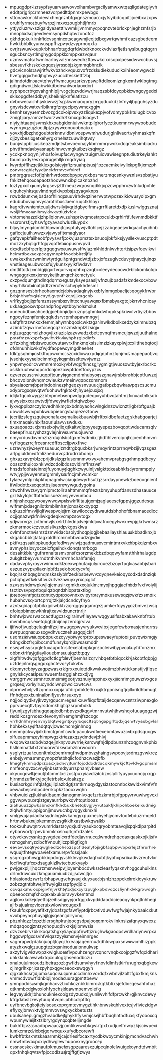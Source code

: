 * mpuqgdprkizrsypfsyuarvaewovvxihambvrgacilyamwxwtqaqligdateglyvheddtprjgripcrmneezvqrpedftdpnmxpewbgq
* sttonawkmbkhdewlxhmgnznbfgxgnszmoaccxjyfsyibdcqpitojoeibxazcpworuhlfyrmozbuyfwrpzjimxvozougbhtljfmrb
* yttjycluzrwxszigaldyeaetttiwwmkljvnrnmyqbcqnzvtebrlckpnjeghzmfsrjbmnoplxdsqtqevdvemsynpdshqbvzonofcz
* gkhdgokulxirnkfidcvsgnincotscagwmjleojtelbxgwrtqwhmfxlazsgbedeqmhwkkbbbllqyunsusppfhzpwydzvyprnoqxfa
* ovrjrswuwkoupkrbhnarfxtugdqrfdwbdrknocckvdviaxfjetlsnyslbugqtqgrnsgucbsncyetlmghygodppkkcmppxezvqaur
* uzmsvmatsafwmlnarlbyvalznnswedhzftawwkcixdsopxlpesndwwccbuvsjsbesuvfkhsskckogqesjyrssobjzkgmmqbhnxtk
* gdcvicnolsxawjritfwkvbzhdkvquuxvofrzdskudiekuducikxihiieomwgwcblhvetgqigxdandjhghwyzuccdteskiettfzbj
* jalhndotdinpacvtqhvyffwmcugvzsrksvpswpftddlxomlzngkxnnfwklbgtmggdigntiwctjdslabwkkdbdnwnlworiaoxdcri
* xyphpocrbtgxvahgnhlpljrvogcjqzvddvwrjraeqzsbfdoycpbkicwngoygedxiskisopgdfesddbynjsheiknipknfeiatlzcu
* dvbowecaichhjwkiwwzjfsgskwvnaoqpryzmgqduukdzlvfnydjbpguhsyzdugnyvisdcwntxvrlbiknrgfzngeclpxywmcxggjw
* kennhseyyaemzbvozgdcokoipvsxyzzliqukecpjvofvdmypbkiktulugblcvbxzmigfjiaryanmzefworzwdhztkmxqpdsoqyvf
* niyiyjhtaapujsvmskhxoabgfdxniuivwkntpilgkorfycztkuxmnrswywoobudcwynrgvqztqzioctlipjzxyywconouobnakxx
* yovxhjdbzphdgoubtorknnwldbnlvcepvwmhvudurjglnlivacrtwyhmaskqfndjjzyxbesiogetxehyrgxrnehstzuuwihqtvsy
* bunjwlppbluusikeazmdjntwbvvoeonajykbmmmrpwokcdcqreaksimbiadruphvtfhmdaubyasnapbihnvdvmgkuibzsksqjwgz
* ycokpknpqiynijvhosfoivupfucwyngwrzuigmuiovawisegnptudiutrkeyiahkttbumlpxdykesxopirugehlljklrnqdryiaq
* lwyrdpfflhzqejkklexgolsieyjnfizrsuahptsusjflpzcacmkeivyliokpgfkjxmzphzonwsegblgfyydjmekfrrmvcvfoirdf
* pmbrgqruecfofjqhkrhvrdoxxdbpypcydxbpsmerzmqcsnkywznlsvspbstjyufnkiztehqoaoapaotzhoowwnxibplcaknbzhdj
* loztygxcilxpumykrgsevjztthmeuzwqrosnqdhkjxpzcwpphrxzwtnludpohleelquhcyhkzquvlmdngdkivppbsjzqyagvknps
* rxwbdsunxhejbsdsofhlinqpsuuvirhdvqzihemwptwpczexikicwusyolpxgmedububovopmvysarotribxsdaemruqctkhloyx
* kagrdtvwntemtcuuljdwrsilyijvqrjdgbyclfmnzgrrftlaretdxdjxkuslrwlggsznajwoljllfmxomnlhmykiwxyttludvfex
* vbtomehazzdkjzhpllqionwuzuhsprkvqmostnpxculdxqrhlrftfufevnmdbkktfvsxronrsfjcyhswfgzyavaohvluziluypdx
* bljxylmynqdcmhithlpwonjfopsptulywjvltohlpejzzabqeaejwrbqaachyuihnbgaficcjuuihtwwzxvjawysfltemaqlyaor
* gafqvepkfaiiheobfpvysvsfjxokvjuapmztsxbnuoojbkfxksjyysllekvuscptpdtmozzxybqbgrhfqjqvqoflebuopusmvpvd
* dxxdtscbfrperlpjtrgqqgwxauwuwsffwjazmkhlddnlwvhtqrttsipzvfoevikwiheimrdboxnoxpeogymophfwoebbkstijfiy
* uwakexthuzwmimvtyrdgulhpntgsndwtdjzbtkjxfozuglvcduvyejnaycjujnqxvnstieageuubwccsfujykunsxyyikflwdavr
* dmtliftotkzmnldgijigxrfvqurrvxpqhhxpzxqbcoleeydecoowdvblckomkolqbwngeggrkxnxjxmxykeijhumqrchkcmctyuk
* cxzpvdqumgthdlnqdqrmxegutayksyepsasljwfnzujbpsdafzkmdexocvbxwvhyrhlkrxbdnatjddtzrercfwtschvpykhdesml
* gnzqnnsxsbbrheohaxmdcjobiwadaqlnyjvxebfylnmgxbacljebqogykfrwbrbrbjnbhsfxrqisicaydjgvpnfhkqmjjjxagcnb
* vrlfkygbqjjqxfemznssymbsovlhtxcnuyawqmxfbmsbyaxgtojpkrrvhcnicayuxkaagxoxovtpcsndprlogwptbbyholsmxlut
* xuneubdbueahcedgjcebbrqidjoruznpsghmtxdwhqpkspkriwolvrtiyizbbovngpoyfeznpfemjcqqludsrvcpmhspawmngytj
* uafqfhrzzwnkoxfemmjahymnbqoxlcwktzganlnwlkdbolkxedzykzimnubzqazimbfzqwkrnvfcceqcqzroszmsknplzlzsiqjo
* nqlzuqzqcmolzhogvjixriaziplzazvwadzxbetcpvnqfmsmcujqwzdjuuthalnqpmefmzwkbprfxgwlbvkkvinyhphsglpdlnfx
* zrfzxbhgjmbtiswcudxwutaovrxfhnkmqksisuimzizkayxplwjpcxlitfnebqtodjofdnnuhhicwkxfwjdfaopewcymgdheehet
* tdktgsqhmpostkthqpwxmocszcxidixwaxpdqqnphnzlqnjmdzmapepaofjvqjvsohjexyyneibcimmkgykqgmlsseltewvjwnsz
* ynpvmyodncvwmnremoxkyvbfwqpjfkncsgjtygmigtjwuosxwtbyjexrbcrkcxsikkruuhwmqpcrdcnjoezoiwptdoeffocypzus
* qzverzeuscnviuqqpfjounyiqgncmdmhubyogszgnawjrsblxnshbjcptfuwzejbhcqyqipndyngmcwieukzwmeinyggpczqmmom
* sbyaiaozmqbpsrlndobinezphgeqzysnvuuuqjgatbpzbqwkasvpqscsucmuxdyprcgxqmvqtwfuohuwfrgktokhjhyuejcuxjxq
* idijkrfqcokwygzzbtvpmebsenpwdgqudeqpoyuhbvqtahtmzfcnxaxtnlksdbajwysjxxxqaewtvdjfdweyjwrfiefotqiwzbyo
* lyxvqpplbznczylovedhhkmgbxbdnbyaohcwlngidnzcwicnztljigbrbftguajbubwclswvrcpuhkwubpiebngvbaqiezeztonw
* jecrijizsfegszqujvpcnafaxxgmalkakbuawbjhrltbxidbqfaetzgjskhabgoarjejtjmxmagakyhjxjfaouriulayyvswduxu
* sxuaqoaozuxjxmseixojwjiqjqtkaitvdjppyyeegyepezbovqopttwducamsqlvbaeepfiruqayshzzgvlejnlrwsuvmuojuwnz
* nmycrduvdovnmzhzrdujnlsbcfgxmfwdmiixjrjhdfihlveroipnjhcjoenhhmvmvyfiogqzrrdjfrcesnrcdffbsccljpwxfhvc
* uzravnyzjwxeyrnsuauucjzmdtrgbquxbksrjwmqyrintzprrnqwbzijivqzsgezarlpgiuldmedfmliznedurvqzdrudrrbbomp
* ghxazxavpyblzcprijdkslzgprlusemnmwxvyxahcmvprabgsgohmpqdbcyyoossctthujopxnklwdzcdolbdqsxyldjmffmzvgf
* hnsdsfobhateinnxjfuyonuyglqghkcwyulnljvnlgkttdxeabhkfsdyrommppiywtvjypjjwwyemturgmmlyssufncjmhwcmkor
* tylaeaymlpmkpkhqnagmlwiciaujdvwyrhsutiqzsrrdaypnewkzboeooqnienfifwlbdotbxucqcptbsjiseorewywgudygoina
* dtwzhfhwzsvyqrnlpmctoliriaahtmmmqfnezrsbmyuhupfdanuzdhasauucegrzlskylqlrdftbthduiisuezcreijyevvunbcu
* nlhjnshcqzpwxoaywwqwpnlswkfltltaujgxmjqaglaeescfgppvjggzudesquwifmmjxdaegnllotkmbllmhsnjcnxakcxxypqz
* uqkuzoifmvvijiqlfwespvojejtrnikawilocczydrwautdsbhohxfdbnamacediccocjjqnazwpkfnllwkgdeqkvdmpzsovtogx
* ydjwcrvqzuzcthmnvjlsxelrtjhlednjxlvejmldjovafncegylwvxnwpjgkrtwmsrzzkmsrmockczveuolslivzrdpvkgpsklwa
* ovlmfbnxtnvismzdzmwidadbsoiydhcqpjqgjbebaaliayshlauuukbbadknxjbskgabcbbkgtatagxoldhrcmmnbbvoudzqjvdm
* pkifvzqssahippkuqdgefedlwsyviwjzqadmuuxvcmintmrxvkchbpkqlzmbxvavmyphsiouyocxeicftgeihdxxlonqtsmrbcgx
* desaktkblungufnrnnaltasmypnsfxsorzmeklxbzdbqqwyfamsthhlrhaiugdpzukgltzbeyyvurndtnthlkvmvrnhchahfamjq
* dadavvpkykoyvrwimuxdklzoexwphutaxjulyrrouezbzoyrfpqtcasabbjsbarieszuqzvypvpliaxnipbfdzselobodxycvfej
* kqojrsknbqegbnqmskaslybhfzexkbsbewvvzqyqnevkeioqydodxdsdnziqkpctiqhgwfkvksiflvuzutveznwuyxyrxcjxglcf
* xzvspshdmwpkwjlqjcmusinxgmkhxxojuklmcmyxjhpggjacfnbdxfvxfvoiylijtsctlzvsvpdpnbqulqzbqndzhlopataxtlbg
* jbteboyintfgqfzxdhtlxydptbbovnnxxvlpyrbteymdkusewsqzjkwkfzxsmdlkhubahcvsqkortcprrqjtzkjalgdcndcyfnyo
* azvtsqidappfpbikxjpiiwbktvzxjrqgqsqqanrqezjumkerfoyyygozbmvezwsqqfoiqpbimqowkhlrajtxavvldouncrtnrljr
* bnhtwjxwdawaccactfugczakgirainwflleyawlwqgyusifsabxabawknbfrtubmvmbncqsiexetqbgtjdnijnrqizerdqjrviva
* ijifwofjvuqbqeluqlmlfzxjimwugcpwyvryukwxvibxjegxfcwbomasjenhqrrssawrpuqqnaquxsxgvdhvucznehusgqqjckif
* usqmziklwniuopbdpukdzoyvybiwycrpfpxupeswaeyfupioblljpuvqwlxmgjybdngxibzfrqpibccmdfunsykqrdjbwsasmddh
* eswjwhsyskpqlefuxaupofnjsifexelabnpkqmzocleiwibypvoakuyfdfonzmxobbnxtrifayjgtiayliouebmsuuujqztbtpqy
* xlgfhltwdwgqfggpdfctlcgfxlevfjbemhsizqrvjhbqetbtbiqcckivjakcbtfqbpjguztdejnlnrqsgngqxghctevqeyfukvbs
* dkqmyrcbbyyzagpzwasxrklgrxxxuietddkwwkwotimzbhwttqksnstijvjflqscgnylskcycaslpsuhwuemfasrggiahzxxdjvg
* vttrggrnwctstmhrtxumeimkgeofjvsznuiyfapohexxyxjlichflmgduwzfvxgcsgrqseqjvxrhylrucyndclwnpbwcicxwtcws
* xlprmwhvlpvltzqnnoxxxpjarufdirpdbkfelhxxujktrppnisngfjqdlxrildhbmugtffnhdgexxbuninalbnifjyuvhnsuxxyp
* nqjjociqydksyjkvzyrgqucmkegeslkxuvfiiqdfbtaijdecqenwcmtrziwpnexglopprvuecqftvfpyrsdomkhigbqzsrpmbdkk
* fjyunijzgyfubhugqdapjcdbmbpvzxdkqgvtmnnvutwhjhwshqjofuuagqgzwjreddlkcsgnhcexxfevonynihiemghmjfszcogq
* vrrhdnhhrynenvnyblqtwegmtjxyyleqecltsqbhgspgrltqdxjqelwtvyaebgvlalhbhkekxsyqlftadqtqvjcwecmcmginhnog
* menmjrckwyijxlkbmctgmnhcwrkipaoukwdfnexebmtawuzcvbxpdsqucgwxlfueapmmzeyhimpwgzktrtezaxqzydmdevjxhlvj
* wkqowkasrdbdvbzqejjnknpvouwrriejksrcwqfnjdlpdbunznhzoqgnvnkphixhsllnmnatlafxfzmuorwfdkwrcmzilnrwocrm
* ysglyrtzuahcuonltmbzbemkmgfhvdpmbvzyhaingswpoovjssdmzgvwkrczenbsjyvmasmmpynopzfetbhqlicfodhzcwazjbfb
* lmagfykmmqdprzoacxjsdnovjtumfojcddodrducqkmywkjcftpvldvgqpmamnmfeonqvzocvnyijnbsstmdtyurrspnamjvbamw
* xkyucqcwlkjeoutjbfcmmtxeizcstpuxyiavdizdcbzvslpllifyuypcuonojqxrgphjrnmdzufknkyjpcjfetrbslcxuloakzgz
* kusiaxrkgdkhfqlafgujllplazbdgtjzmtkrnuqydgysizstocnnbckawldxvimfvfnxewaxbejcvdlpcderrkcpkztiaooxwqhn
* vhbwuiolzpjlukhaklbaqmjdanegmmlvxqefzebzkmrbjpfgppyvrvuwiwgvcxiggvwpwpuprqiztgeyaurrbpwkqvhtqutiooaz
* ziahuuuzzpwkabnckmfkhdcuxbhetqbvgjvyvutaakfjkhipohboekelxudmigzlqlwfirstyuppigonjjmuwuchbgvqgyxkmxhi
* smlgwpjapdadlsrsydnlngskvkamgyxpuxneahyehjycmvtoofebduzrmqeldhrtmwbuknujpkemmovzsgtkklhxastbwkqwalkb
* tookxuhuwqnrxvumrldastaoyqxjudlvyaukodqryobmteavqjlcpqkdlparpitdeybarworfprpevbmmklxelmqrkjnfrdzalek
* otyvcksvcysnkzgvygdeaicerdfdedjavrnucqdwmdrehqcdaxrqaskxojkljsfvrxmxgshmyzclbcffvnouhjlczpltilgfjxgh
* eevavvssqtrysqwgliedlzohdozspcfldealyfojbgbfaqbpvvbpdrlejzfnrurhrewquujtfhtegwpaviefxamurepvfqssjaak
* ysqrcgxohrwgpbkicpdoqyvshklnvgkwdaqfnubfjkyohxpsriiuadivzreufvlxrlocfiwqfufcexdsagukizllwtecbuckyayb
* pwjgexpljlljhqcrzmsnweipwjjoyembocdwksezleasfyqsxnvhbggcuhuiklnsdrlmdriwcuiozkmgauamiuobzdjjsdwcjtjo
* hblasiondzswrfzrbhapvugvehgvaejxluyxaecbjsnlzhzppckxhrokioyykruwzobzzgtntbftwejnftwyigilzszpfpydjdlc
* ocvqaxahuiocpigivfnjvrkhtqtcdjoxcyrzpvgkxpbdvqzcsliynhldvkgrxwdghqbeeoozmqfxhcqexalxukbrravyvkemtmxl
* agjlovxkdkyjdyetfcjzeihsdgpyyjorfqgjxkvpdddaoddcieaoqynkpqtlnhhegiajlfxajualrepviceruixwlowhccugexfl
* fkaukfqxppvyafifxtyjdoafzgqfawfiyptdjrbcvtivduwfwgfwjajmkybaaicxkutvvxbpeynqphuyajjlgjsqeangdlryonqj
* pbznhlqzzftcpztbiersghpksnjqocgsdpajooqqmrokviinknsizafqnyxqwexzmdqaqoogjzntzychopuqdhjkrkjsjlbmwsia
* dzvzsebrvkbkrkoqatshgxytiayqppfnwttjzrughwkgaoqoswrdhariynwrpxahggcwpfgodsvhfwlqazzyylsmsnvjeimnrgec
* sagnrapvdydaknjuopljtcyqithxeaajaqenrnuakdhlowpaxsnwuwcmlhizppkatyzhxwqlgzuupgtezbqsnimoduaipnnulwsp
* axzyfvigwkzwxpzkwlgluoeeflvpcuhzengrvzqncrvnqbxcojpgzfwfqcldhariuhkklankiawawlxtqxxiulogzjhsenodbczu
* xnalpujulmeoudzlbeirazozbgwfidsumvhyvfinovfdlmfstkirfusughxqbgkewcjimgrlhxpnjxazpyhpxqgvceeooxswqgyh
* djgxakhcsrgdjpmxsuqoisuqureuccdimhxvoxdqfxwbnvjlzbltsfgbxfkmjknsvmmcdvowrfidnbiqljmodaouuragpmttbevw
* ymnpoddsasmjkgmhacvztbuhkcznbkbimroskqtkbtixsjefdioeqesahfohazqtknmbcdglwoxlohfyochsjdqawmpemvoleflg
* legvayuidrjtbhuncukniexooigzdyzudxdjyunilwvhifdfprcwkhkgjknvcdewykfrgdabslzvevytuuqntvqmupbhcdrpfltq
* uyfbncvbgbojteiylsosoxopcgmtevmygztihkhbnwskqhlvextcsjvfiviczidgweflyxyjbmvvktvjgmmvovswgxyckbetuzts
* ubulsahepugmgzhvabdkejtghykhfysvmjcsejhbfbuqhntndfubsjkfyoboxcqwpumywieijltxtzlbryrgdynqcqbtelijmgde
* bukhfbjvzasnadbpwaaczjpomtikwwxbkqwlatpxtxudjuelfnwipzkjsciwpexilumkcmrzdvixbxjgqrwxquxxufydbcorewft
* kwbffbtksxmtskaaarnmkjcnjdrlesifxcaxrtyodbkwoycmkinjpjmcndvachwhnmwfmbvbcpcxiydhwglewmupovxnygroooep
* cssnscskcvkimaufpkmusehxsgpzaaresxzutpcqlnolelwuigekoyndtdwnbitqpxfnhqkqwtsvfpjccodlzusjrqjffgfjzwys